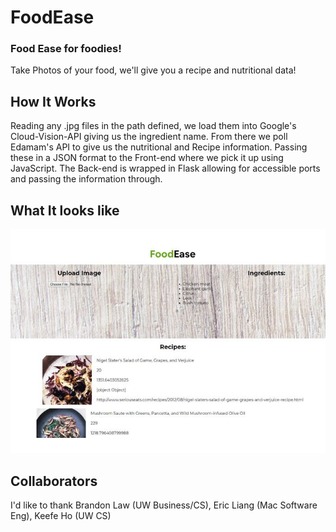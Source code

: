 # FoodEase 
### Food Ease for foodies! 

Take Photos of your food, we'll give you a recipe and nutritional data!

## How It Works

Reading any .jpg files in the path defined, we load them into Google's Cloud-Vision-API giving us the ingredient name. From there we poll Edamam's API to give us the nutritional and Recipe information. Passing these in a JSON format to the Front-end where we pick it up using JavaScript. The Back-end is wrapped in Flask allowing for accessible ports and passing the information through.

## What It looks like

![Alt text](https://github.com/andre-fu/FoodEase/blob/master/gallery.jpg)


## Collaborators

I'd like to thank Brandon Law (UW Business/CS), Eric Liang (Mac Software Eng), Keefe Ho (UW CS)


